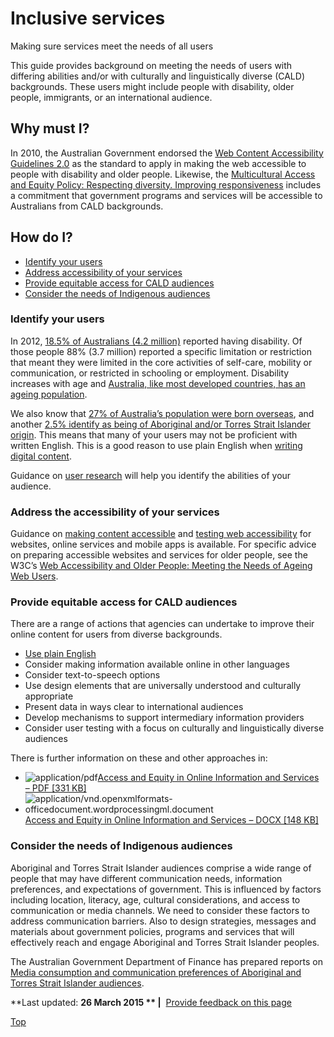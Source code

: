 Inclusive services
==================

Making sure services meet the needs of all users

This guide provides background on meeting the needs of users with differing abilities and/or with culturally and linguistically diverse (CALD) backgrounds. These users might include people with disability, older people, immigrants, or an international audience. 

Why must I?
-----------

In 2010, the Australian Government endorsed the [Web Content Accessibility Guidelines 2.0](http://www.w3.org/WAI/intro/wcag.php) as the standard to apply in making the web accessible to people with disability and older people. Likewise, the [Multicultural Access and Equity Policy: Respecting diversity. Improving responsiveness](https://www.dss.gov.au/our-responsibilities/settlement-and-multicultural-affairs/programs-policy/access-and-equity/multicultural-access-and-equity-policy-toolkit) includes a commitment that government programs and services will be accessible to Australians from CALD backgrounds.

How do I?
---------

-   [Identify your users​](../../node/inclusive_services.md#identify)
-   [Address accessibility of your services](../../node/inclusive_services.md#address)
-   [Provide equitable access for CALD audiences](../../node/inclusive_services.md#provide)
-   [Consider the needs of Indigenous audiences](../../node/inclusive_services.md#communications)

### Identify your users

In 2012, [18.5% of Australians (4.2 million)](http://www.abs.gov.au/ausstats/abs@.nsf/Lookup/3A5561E876CDAC73CA257C210011AB9B?opendocument) reported having disability. Of those people 88% (3.7 million) reported a specific limitation or restriction that meant they were limited in the core activities of self-care, mobility or communication, or restricted in schooling or employment. Disability increases with age and [Australia, like most developed countries, has an ageing population](http://www.abs.gov.au/AUSSTATS/abs@.nsf/Previousproducts/3222.0Media%20Release12006%20to%202101?opendocument&tabname=Summary&prodno=3222.0&issue=2006%20to%202101&num=&view=).

We also know that [27% of Australia’s population were born overseas](http://www.abs.gov.au/ausstats/abs@.nsf/Lookup/by%20Subject/1301.0~2012~Main%20Features~Country%20of%20birth~54), and another [2.5% identify as being of Aboriginal and/or Torres Strait Islander origin](http://www.abs.gov.au/ausstats/abs@.nsf/Lookup/2076.0main+features1102011). This means that many of your users may not be proficient with written English. This is a good reason to use plain English when [writing digital content](../../node/online_writing.md).

Guidance on [user research](../../node/user_research.md) will help you identify the abilities of your audience.

### Address the accessibility of your services

Guidance on [making content accessible](../../node/making_content_accessible.md) and [testing web accessibility](../../testing_web_accessibility.md) for websites, online services and mobile apps is available. For specific advice on preparing accessible websites and services for older people, see the W3C’s [Web Accessibility and Older People: Meeting the Needs of Ageing Web Users](http://www.w3.org/WAI/older-users/developing.html).

### Provide equitable access for CALD audiences

There are a range of actions that agencies can undertake to improve their online content for users from diverse backgrounds.

-   [Use plain English](../../node/online_writing.md#writeplain)
-   Consider making information available online in other languages
-   Consider text-to-speech options
-   Use design elements that are universally understood and culturally appropriate
-   Present data in ways clear to international audiences
-   Develop mechanisms to support intermediary information providers
-   Consider user testing with a focus on culturally and linguistically diverse audiences

There is further information on these and other approaches in:

-   ![](https://www.dto.gov.au/modules/file/icons/application-pdf.png "application/pdf")[Access and Equity in Online Information and Services – PDF [331 KB]](../../sites/g/files/net261/f/Access-and-Equity-in-Online-Information-and-Services-Nov-2014.pdf)
-   ![](https://www.dto.gov.au/modules/file/icons/x-office-document.png "application/vnd.openxmlformats-officedocument.wordprocessingml.document")[Access and Equity in Online Information and Services – DOCX [148 KB]](../../sites/g/files/net261/f/Access-and-Equity-in-Online-Information-and-Services-Nov-2014.docx)

### Consider the needs of Indigenous audiences

Aboriginal and Torres Strait Islander audiences comprise a wide range of people that may have different communication needs, information preferences, and expectations of government. This is influenced by factors including location, literacy, age, cultural considerations, and access to communication or media channels. We need to consider these factors to address communication barriers. Also to design strategies, messages and materials about government policies, programs and services that will effectively reach and engage Aboriginal and Torres Strait Islander peoples.

The Australian Government Department of Finance has prepared reports on [Media consumption and communication preferences of Aboriginal and Torres Strait Islander audiences](http://www.finance.gov.au/advertising/indigenous-communications-research/).

**Last updated: **26 March 2015 ** |**  [Provide feedback on this page](../../feedback%3Furl_from=DesigningInclusiveServices.html)

[Top](../../node/inclusive_services.md#)

